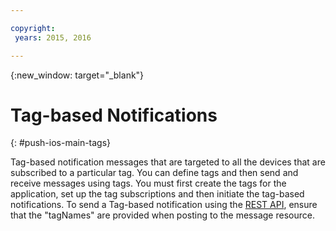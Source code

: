 ```yaml
---

copyright:
 years: 2015, 2016

---
```


{:new_window: target="_blank"}
# Tag-based Notifications 
{: #push-ios-main-tags}


Tag-based notification messages that are targeted to all the devices that are subscribed to a particular tag. You can define tags and then send and receive messages using tags. You must first create the tags for the application, set up the tag subscriptions and then initiate the tag-based notifications. To send a Tag-based notification using the [REST API](https://mobile.{DomainName}/imfpushrestapidocs/), ensure that the "tagNames" are provided when posting to the message resource. 